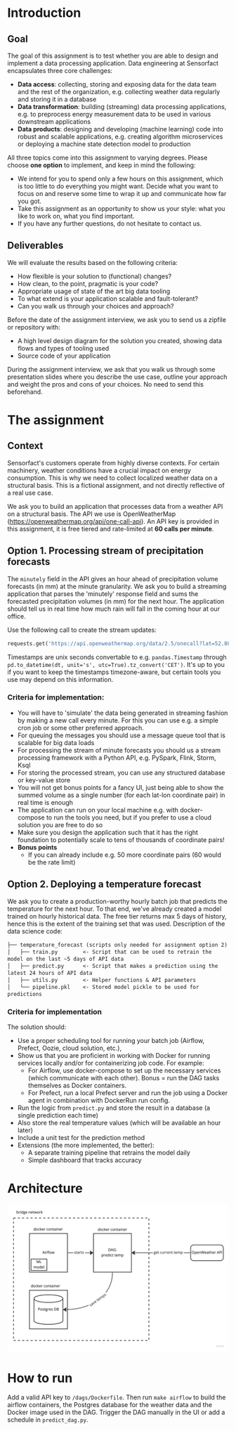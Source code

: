 # Introduction
## Goal
The goal of this assignment is to test whether you are able to design and implement a data processing application. Data engineering at Sensorfact encapsulates three core challenges:

* **Data access**: collecting, storing and exposing data for the data team and the rest of the organization, e.g. collecting weather data regularly and storing it in a database
* **Data transformation**: building (streaming) data processing applications, e.g. to preprocess energy measurement data to be used in various downstream applications
* **Data products**: designing and developing (machine learning) code into robust and scalable applications, e.g. creating algorithm microservices or deploying a machine state detection model to production

All three topics come into this assignment to varying degrees. Please choose **one option** to implement, and keep in mind the following:
* We intend for you to spend only a few hours on this assignment, which is too little to do everything you might want. Decide what you want to focus on and reserve some time to wrap it up and communicate how far you got.
* Take this assignment as an opportunity to show us your style: what you like to work on, what you find important.
* If you have any further questions, do not hesitate to contact us.

## Deliverables
We will evaluate the results based on the following criteria:
* How flexible is your solution to (functional) changes?
* How clean, to the point, pragmatic is your code?
* Appropriate usage of state of the art big data tooling
* To what extend is your application scalable and fault-tolerant?
* Can you walk us through your choices and approach?

Before the date of the assignment interview, we ask you to send us a zipfile or repository with:
* A high level design diagram for the solution you created, showing data flows and types of tooling used
* Source code of your application

During the assignment interview, we ask that you walk us through some presentation slides where you describe the use case, outline your approach and weight the pros and cons of your choices. No need to send this beforehand.

# The assignment
## Context
Sensorfact's customers operate from highly diverse contexts. For certain machinery, weather conditions have a crucial impact on energy consumption. This is why we need to collect localized weather data on a structural basis. This is a fictional assignment, and not directly reflective of a real use case.

We ask you to build an application that processes data from a weather API on a structural basis. The API we use is OpenWeatherMap (https://openweathermap.org/api/one-call-api). An API key is provided in this assignment, it is free tiered and rate-limited at **60 calls per minute**.

## Option 1. Processing stream of precipitation forecasts
The `minutely` field in the API gives an hour ahead of precipitation volume forecasts (in mm) at the minute granularity. We ask you to build a streaming application that parses the 'minutely' response field and sums the forecasted precipitation volumes (in mm) for the next hour. The application should tell us in real time how much rain will fall in the coming hour at our office.

Use the following call to create the stream updates:
```Python
requests.get('https://api.openweathermap.org/data/2.5/onecall?lat=52.084516&lon=5.115539&exclude=hourly,daily,current&units=metric&appid=ace49a766053c083b15a916b5fed71d9')
```

Timestamps are unix seconds convertable to e.g. `pandas.Timestamp` through `pd.to_datetime(dt, unit='s', utc=True).tz_convert('CET')`. It's up to you if you want to keep the timestamps timezone-aware, but certain tools you use may depend on this information.

### Criteria for implementation:
* You will have to 'simulate' the data being generated in streaming fashion by making a new call every minute. For this you can use e.g. a simple cron job or some other preferred approach.
* For queuing the messages you should use a message queue tool that is scalable for big data loads
* For processing the stream of minute forecasts you should us a stream processing framework with a Python API, e.g. PySpark, Flink, Storm, Ksql
* For storing the processed stream, you can use any structured database or key-value store
* You will not get bonus points for a fancy UI, just being able to show the summed volume as a single number (for each lat-lon coordinate pair) in real time is enough
* The application can run on your local machine e.g. with docker-compose to run the tools you need, but if you prefer to use a cloud solution you are free to do so
* Make sure you design the application such that it has the right foundation to potentially scale to tens of thousands of coordinate pairs!
* **Bonus points**
    * If you can already include e.g. 50 more coordinate pairs (60 would be the rate limit)

## Option 2. Deploying a temperature forecast
We ask you to create a production-worthy hourly batch job that predicts the temperature for the next hour. To that end, we've already created a model trained on hourly historical data. The free tier returns max 5 days of history, hence this is the extent of the training set that was used. Description of the data science code:

    ├── temperature_forecast (scripts only needed for assignment option 2)
    │   ├── train.py        <- Script that can be used to retrain the model on the last ~5 days of API data
    │   ├── predict.py      <- Script that makes a prediction using the latest 24 hours of API data
    │   ├── utils.py        <- Helper functions & API parameters
    │   └── pipeline.pkl    <- Stored model pickle to be used for predictions

### Criteria for implementation
The solution should:
* Use a proper scheduling tool for running your batch job (Airflow, Prefect, Oozie, cloud solution, etc.),
* Show us that you are proficient in working with Docker for running services locally and/or for containerizing job code. For example:
    * For Airflow, use docker-compose to set up the necessary services (which communicate with each other). Bonus = run the DAG tasks themselves as Docker containers.
    * For Prefect, run a local Prefect server and run the job using a Docker agent in combination with DockerRun run config.
* Run the logic from `predict.py` and store the result in a database (a single prediction each time)
* Also store the real temperature values (which will be available an hour later)
* Include a unit test for the prediction method
* Extensions (the more implemented, the better):
    * A separate training pipeline that retrains the model daily
    * Simple dashboard that tracks accuracy

# Architecture

![Architecture Diagram](diagram.jpg)

# How to run

Add a valid API key to `/dags/Dockerfile`. Then run `make airflow` to build the airflow containers, the Postgres database for the weather data
and the Docker image used in the DAG. Trigger the DAG manually in the UI or add a schedule in `predict_dag.py`. 